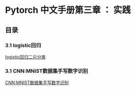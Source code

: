 # Pytorch 中文手册第三章 ： 实践

## 目录

### 3.1 logistic回归
[logistic回归二元分类](3.1-logistic-regression.ipynb)

### 3.1 CNN:MNIST数据集手写数字识别
[CNN:MNIST数据集手写数字识别](3.2-mnist.ipynb)
